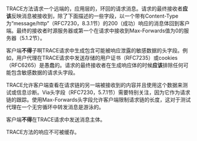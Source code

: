 TRACE方法请求一个远端的，应用层的，环回的请求消息。请求的最终接收者**应该**反映消息被接收到，除了下面描述的一些字段，以一个带有Content-Type为“message/http”（RFC7230，8.3.1节）的200（成功）响应的消息体回到客户端。最终的接收者时源服务器或第一个在请求中接收到Max-Forwards值为0的服务器（5.1.2节）。

客户端**不得**子啊TRACE请求中生成包含可能被响应泄露的敏感数据的头字段。例如，用户代理在TRACE请求中发送存储的用户证书（RFC7235）或cookies（RFC6265）是愚蠢的。请求的最终接收者在生成响应体的时候**应该**排除任何可能包含敏感数据的请求头字段。

TRACE允许客户端查看在请求链的另一端被接收到的内容并且使用这个数据来测试或信息诊断。Via头字段（RFC7230，5.7.1节）需要特别关注，因为它作为请求链的跟踪。使用Max-Forwards头字段允许客户端限制请求链的长度，这对于测试代理在一个无穷循环中转发消息是游泳的。

客户端**不得**在TRACE请求中发送消息主体。

TRACE方法的响应不可被缓存。